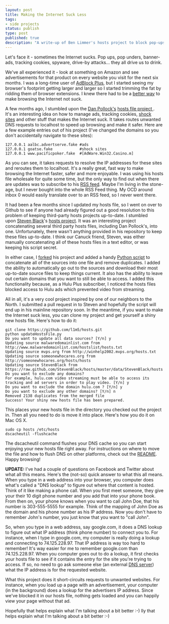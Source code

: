 ```yaml
---
layout: post
title: Making the Internet Suck Less
tags:
- side projects
status: publish
type: post
published: true
description: "A write-up of Ben Limmer's hosts project to block pop-ups, banner ads, tracking cookies, spyware and more. Available on Ben Limmer's GitHub page."
---
```

Let's face it - sometimes the Internet sucks.
Pop ups, pop unders, banner-ads, tracking cookies, spyware, drive-by attacks... they all drive us to drink.  

We've all experienced it - look at something on Amazon and see advertisements for that product on every website you visit for the next six months. I was a long-time user of [AdBlock Plus](http://adblockplus.org/), but I started seeing my browser's footprint getting larger and larger so I started trimming the fat by ridding them of browser extensions. I knew there had to be a [better way](http://www.reddit.com/r/wheredidthesodago) to make browsing the Internet not suck.

A few months ago, I stumbled upon the [Dan Pollock's](http://someonewhocares.org) [hosts file project ](http://someonewhocares.org/hosts/). It's an interesting idea on how to manage ads, tracking cookies, [shock sites](http://en.wikipedia.org/wiki/Shock_site) and other stuff that makes the Internet suck. It takes routes unwanted DNS requests to localhost to speed up browsing and make it safer. Here are a few example entries out of his project (I've changed the domains so you don't accidentally navigate to these sites):

	127.0.0.1 aalbc.advertserve.fake #ads
	127.0.0.1 goatse.fake            #shock sites
	127.0.0.1 www.pacificpoker.fake  #[AdWare.Win32.Casino.m]

As you can see, it takes requests to resolve the IP addresses for these sites and reroutes them to localhost. It's a really great, fast way to make browsing the Internet faster, safer and more enjoyable. I was using his hosts file wholesale for quite some time, but the only way to find out when there are updates was to subscribe to his [RSS feed](feed://someonewhocares.org/hosts/rss.xml). Maybe I'm living in the stone-age, but I never bought into the whole RSS Feed thing. My OCD around inbox 0 would easily translate over to an RSS feed, so I never went there.

It had been a few months since I updated my hosts file, so I went on over to Github to see if anyone had already figured out a good resolution to this problem of keeping third-party hosts projects up-to-date. I stumbled upon [Steven Black](https://github.com/StevenBlack)'s [hosts project](https://github.com/StevenBlack/hosts). It was an interesting project concatenating several third party hosts files, including Dan Pollock's, into one. Unfortunately, there wasn't anything provided in his repository to keep these files up-to-date. I think our Canuck friend, Steven, was either manually concatenating all of these hosts files in a text editor, or was keeping his script secret.

In either case, I [forked](https://github.com/l1m5/hosts) his project and added a handy [Python script](https://github.com/l1m5/hosts/blob/master/updateHostsFile.py) to concatenate all of the sources into one file and remove duplicates. I added the ability to automatically go out to the sources and download their most up-to-date source files to keep things current. It also has the ability to leave out certain domains that you want to still be able to access. I added this functionality because, as a Hulu Plus subscriber, I noticed the hosts files blocked access to Hulu ads which prevented video from streaming.

All in all, it's a very cool project inspired by one of our neighbors to the North. I submitted a pull request in to Steven and hopefully the script will end up in his mainline repository soon. In the meantime, if you want to make the Internet suck less, you can clone my project and get yourself a shiny new hosts file. Here's how to do it:

	git clone https://github.com/l1m5/hosts.git
	python updateHostsFile.py
	Do you want to update all data sources? [Y/n] y
	Updating source malwaredomainlist.com from http://www.malwaredomainlist.com/hostslist/hosts.txt
	Updating source mvps.org from http://winhelp2002.mvps.org/hosts.txt
	Updating source someonewhocares.org from http://someonewhocares.org/hosts/hosts
	Updating source StevenBlack from https://raw.github.com/StevenBlack/hosts/master/data/StevenBlack/hosts
	Do you want to exclude any domains?
	For example, hulu.com video streaming must be able to access its tracking and ad servers in order to play video. [Y/n] y
	Do you want to exclude the domain hulu.com ? [Y/n] y
	Do you want to exclude any other domains? [Y/n] n
	Removed 2138 duplicates from the merged file
	Success! Your shiny new hosts file has been prepared.

This places your new hosts file in the directory you checked out the project in. Then all you need to do is move it into place. Here's how you do it on Mac OS X.

	sudo cp hosts /etc/hosts
	dscacheutil -flushcache

The dscacheutil command flushes your DNS cache so you can start enjoying your new hosts file right away. For instructions on where to move the file and how to flush DNS on other platforms, check out the [README](https://github.com/l1m5/hosts/blob/master/readme.md). Happy browsing!

**UPDATE:**
I've had a couple of questions on Facebook and Twitter about what all this means. Here's the (not-so) quick answer to what this all means. When you type in a web address into your browser, you computer does what's called a "DNS lookup" to figure out where that content is hosted. Think of it like making a phone call. When you first meet someone, they give your their 10 digit phone number and you add that into your phone book. From then on, your phone knows when you want to call John Doe, that his number is 303-555-5555 for example. Think of the mapping of John Doe as the domain and his phone number as his IP address. Now you don't have to remember John's number, you just know that you want to "call John".

So, when you type in a web address, say google.com, it does a DNS lookup to figure out what IP address (think phone number) to connect you to. For instance, when I type in google.com, my computer is really doing a lookup and connecting to 74.125.228.97. That IP address is way too hard to remember! It's way easier for me to remember google.com than 74.125.228.97. When you computer goes out to do a lookup, it first checks your hosts file to see if it contains the entry for the site you're trying to access. If so, no need to go ask someone else (an external [DNS server](http://www.howstuffworks.com/dns.htm)) what the IP address is for the requested website.

What this project does it short-circuits requests to unwanted websites. For instance, when you load up a page with an advertisement, your computer (in the background) does a lookup for the advertisers IP address. Since we've blocked it in our hosts file, nothing gets loaded and you can happily view your page without that ad.

Hopefully that helps explain what I'm talking about a bit better :-)	lly that helps explain what I'm talking about a bit better :-)
